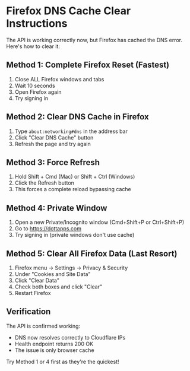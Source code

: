 # Firefox DNS Cache Clear Instructions

The API is working correctly now, but Firefox has cached the DNS error. Here's how to clear it:

## Method 1: Complete Firefox Reset (Fastest)
1. Close ALL Firefox windows and tabs
2. Wait 10 seconds
3. Open Firefox again
4. Try signing in

## Method 2: Clear DNS Cache in Firefox
1. Type `about:networking#dns` in the address bar
2. Click "Clear DNS Cache" button
3. Refresh the page and try again

## Method 3: Force Refresh
1. Hold Shift + Cmd (Mac) or Shift + Ctrl (Windows)
2. Click the Refresh button
3. This forces a complete reload bypassing cache

## Method 4: Private Window
1. Open a new Private/Incognito window (Cmd+Shift+P or Ctrl+Shift+P)
2. Go to https://dottapps.com
3. Try signing in (private windows don't use cache)

## Method 5: Clear All Firefox Data (Last Resort)
1. Firefox menu → Settings → Privacy & Security
2. Under "Cookies and Site Data"
3. Click "Clear Data"
4. Check both boxes and click "Clear"
5. Restart Firefox

## Verification
The API is confirmed working:
- DNS now resolves correctly to Cloudflare IPs
- Health endpoint returns 200 OK
- The issue is only browser cache

Try Method 1 or 4 first as they're the quickest!